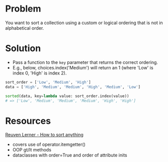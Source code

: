# Problem

You want to sort a collection using a custom or logical ordering that is not in alphabetical order. 

# Solution
* Pass a function to the `key` parameter that returns the correct ordering. 
* E.g., below, choices.index('Medium') will return an 1 (where 'Low' is index 0, 'High' is index 2).

```python
sort_order = ['Low', 'Medium', 'High']
data = ['High', 'Medium', 'Medium', 'High', 'Medium', 'Low']

sorted(data, key=lambda value: sort_order.index(value))
# => ['Low', 'Medium', 'Medium', 'Medium', 'High', 'High']
```

# Resources

[Reuven Lerner - How to sort anything](https://www.youtube.com/watch?v=Z3c2LvEJeu0)
* covers use of operator.itemgetter()
* OOP gt/lt methods
* dataclasses with order=True and order of attribute inits
